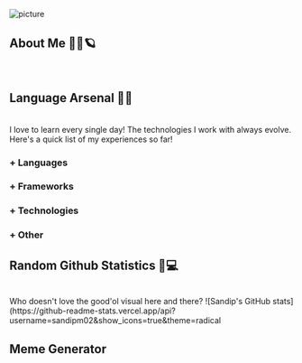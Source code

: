 ![picture](https://i.imgur.com/jGGNj7h.png)

## About Me 👱‍♂️🪐
<br>

## Language Arsenal 🏹🔫
<br>
I love to learn every single day! The technologies I work with always evolve. Here's a quick list of my experiences so far!

### + Languages

### + Frameworks

### + Technologies

### + Other


## Random Github Statistics 🎈💻
<br>
Who doesn't love the good'ol visual here and there?
![Sandip's GitHub stats](https://github-readme-stats.vercel.app/api?username=sandipm02&show_icons=true&theme=radical


## Meme Generator
<br>



<!--
**sandipm02/sandipm02** is a ✨ _special_ ✨ repository because its `README.md` (this file) appears on your GitHub profile.

Here are some ideas to get you started:

- 🔭 I’m currently working on ...
- 🌱 I’m currently learning ...
- 👯 I’m looking to collaborate on ...
- 🤔 I’m looking for help with ...
- 💬 Ask me about ...
- 📫 How to reach me: ...
- 😄 Pronouns: ...
- ⚡ Fun fact: ...
-->
